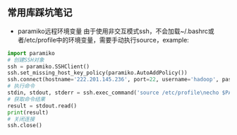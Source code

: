 ## 常用库踩坑笔记

- paramiko远程环境变量
  由于使用非交互模式ssh，不会加载~/.bashrc或者/etc/profile中的环境变量，需要手动执行source，example:
  
```python
import paramiko
# 创建SSH对象
ssh = paramiko.SSHClient()
ssh.set_missing_host_key_policy(paramiko.AutoAddPolicy())
ssh.connect(hostname='222.201.145.236', port=22, username='hadoop', password='psw')
# 执行命令
stdin, stdout, stderr = ssh.exec_command('source /etc/profile\necho $PATH' )
# 获取命令结果
result = stdout.read()
print(result)
# 关闭连接
ssh.close()
```
